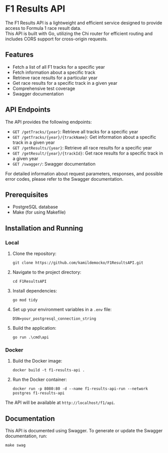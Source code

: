 # F1 Results API

The F1 Results API is a lightweight and efficient service designed to provide access to Formula 1 race result data.  
This API is built with Go, utilizing the Chi router for efficient routing and includes CORS support for cross-origin requests.

## Features

- Fetch a list of all F1 tracks for a specific year
- Fetch information about a specific track
- Retrieve race results for a particular year
- Get race results for a specific track in a given year
- Comprehensive test coverage
- Swagger documentation

## API Endpoints

The API provides the following endpoints:

- `GET /getTracks/{year}`: Retrieve all tracks for a specific year
- `GET /getTracks/{year}/{trackName}`: Get information about a specific track in a given year
- `GET /getResults/{year}`: Retrieve all race results for a specific year
- `GET /getResult/{year}/{trackId}`: Get race results for a specific track in a given year
- `GET /swagger/`: Swagger documentation

For detailed information about request parameters, responses, and possible error codes, please refer to the Swagger documentation.

## Prerequisites

- PostgreSQL database
- Make (for using Makefile)

## Installation and Running

### Local

1. Clone the repository:
   ```
   git clone https://github.com/kamildemocko/F1ResultsAPI.git
   ```

2. Navigate to the project directory:
   ```
   cd F1ResultsAPI
   ```

3. Install dependencies:
   ```
   go mod tidy
   ```

4. Set up your environment variables in a `.env` file:
   ```
   DSN=your_postgresql_connection_string
   ```

5. Build the application:
   ```
   go run .\cmd\api
   ```

### Docker

1. Build the Docker image:
   ```
   docker build -t f1-results-api .
   ```

2. Run the Docker container:
   ```
   docker run -p 8080:80 -d --name f1-results-api-run --network postgres f1-results-api
   ```


The API will be available at `http://localhost/f1/api`.

## Documentation

This API is documented using Swagger. To generate or update the Swagger documentation, run:

```
make swag
```
